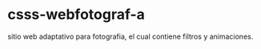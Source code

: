 # csss-webfotograf-a
sitio web adaptativo para fotografia, el cual contiene filtros y animaciones. 
